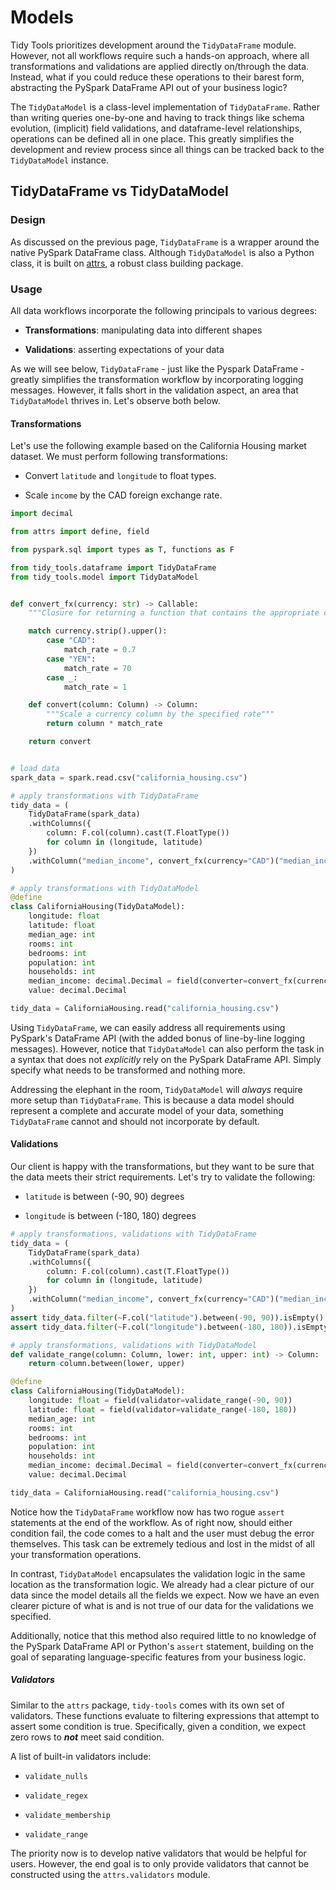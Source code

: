 # Models

Tidy Tools prioritizes development around the `TidyDataFrame` module. However,
not all workflows require such a hands-on approach, where all transformations
and validations are applied directly on/through the data. Instead, what if you
could reduce these operations to their barest form, abstracting the PySpark
DataFrame API out of your business logic?

The `TidyDataModel` is a class-level implementation of `TidyDataFrame`. Rather
than writing queries one-by-one and having to track things like schema evolution,
(implicit) field validations, and dataframe-level relationships, operations can
be defined all in one place. This greatly simplifies the development and review
process since all things can be tracked back to the `TidyDataModel` instance.

## TidyDataFrame vs TidyDataModel

### Design

As discussed on the previous page, `TidyDataFrame` is a wrapper around the
native PySpark DataFrame class. Although `TidyDataModel` is also a Python
class, it is built on [attrs](https://www.attrs.org/en/stable/), a robust
class building package.

### Usage

All data workflows incorporate the following principals to various degrees:

- **Transformations**: manipulating data into different shapes

- **Validations**: asserting expectations of your data

As we will see below, `TidyDataFrame` - just like the Pyspark DataFrame -
greatly simplifies the transformation workflow by incorporating logging
messages. However, it falls short in the validation aspect, an area that
`TidyDataModel` thrives in. Let's observe both below.

#### Transformations

Let's use the following example based on the California Housing market
dataset. We must perform following transformations:

- Convert `latitude` and `longitude` to float types.

- Scale `income` by the CAD foreign exchange rate.

```python
import decimal

from attrs import define, field

from pyspark.sql import types as T, functions as F

from tidy_tools.dataframe import TidyDataFrame
from tidy_tools.model import TidyDataModel


def convert_fx(currency: str) -> Callable:
    """Closure for returning a function that contains the appropriate currency conversion"""

    match currency.strip().upper():
        case "CAD":
            match_rate = 0.7
        case "YEN":
            match_rate = 70
        case _:
            match_rate = 1

    def convert(column: Column) -> Column:
        """Scale a currency column by the specified rate"""
        return column * match_rate

    return convert


# load data
spark_data = spark.read.csv("california_housing.csv")

# apply transformations with TidyDataFrame
tidy_data = (
    TidyDataFrame(spark_data)
    .withColumns({
        column: F.col(column).cast(T.FloatType())
        for column in (longitude, latitude)
    })
    .withColumn("median_income", convert_fx(currency="CAD")("median_income"))
)

# apply transformations with TidyDataModel
@define
class CaliforniaHousing(TidyDataModel):
    longitude: float
    latitude: float
    median_age: int
    rooms: int
    bedrooms: int
    population: int
    households: int
    median_income: decimal.Decimal = field(converter=convert_fx(currency="CAD"))
    value: decimal.Decimal

tidy_data = CaliforniaHousing.read("california_housing.csv")
```

Using `TidyDataFrame`, we can easily address all requirements using PySpark's
DataFrame API (with the added bonus of line-by-line logging messages). However,
notice that `TidyDataModel` can also perform the task in a syntax that does not
*explicitly* rely on the PySpark DataFrame API. Simply specify what needs to be
transformed and nothing more.

Addressing the elephant in the room, `TidyDataModel` will *always* require more
setup than `TidyDataFrame`. This is because a data model should represent a
complete and accurate model of your data, something `TidyDataFrame` cannot
and should not incorporate by default.

#### Validations

Our client is happy with the transformations, but they want to be sure that the
data meets their strict requirements. Let's try to validate the following:

- `latitude` is between (-90, 90) degrees

- `longitude` is between (-180, 180) degrees

```python
# apply transformations, validations with TidyDataFrame
tidy_data = (
    TidyDataFrame(spark_data)
    .withColumns({
        column: F.col(column).cast(T.FloatType())
        for column in (longitude, latitude)
    })
    .withColumn("median_income", convert_fx(currency="CAD")("median_income"))
)
assert tidy_data.filter(~F.col("latitude").between(-90, 90)).isEmpty()
assert tidy_data.filter(~F.col("longitude").between(-180, 180)).isEmpty()

# apply transformations, validations with TidyDataModel
def validate_range(column: Column, lower: int, upper: int) -> Column:
    return column.between(lower, upper)

@define
class CaliforniaHousing(TidyDataModel):
    longitude: float = field(validator=validate_range(-90, 90))
    latitude: float = field(validator=validate_range(-180, 180))
    median_age: int
    rooms: int
    bedrooms: int
    population: int
    households: int
    median_income: decimal.Decimal = field(converter=convert_fx(currency="CAD"))
    value: decimal.Decimal

tidy_data = CaliforniaHousing.read("california_housing.csv")
```

Notice how the `TidyDataFrame` workflow now has two rogue `assert` statements
at the end of the workflow. As of right now, should either condition fail, the
code comes to a halt and the user must debug the error themselves. This task
can be extremely tedious and lost in the midst of all your transformation
operations.

In contrast, `TidyDataModel` encapsulates the validation logic in the same
location as the transformation logic. We already had a clear picture of our
data since the model details all the fields we expect. Now we have an even
clearer picture of what is and is not true of our data for the validations we
specified.

Additionally, notice that this method also required little to no knowledge of
the PySpark DataFrame API or Python's `assert` statement, building on the goal
of separating language-specific features from your business logic.

##### Validators

Similar to the `attrs` package, `tidy-tools` comes with its own set of
validators. These functions evaluate to filtering expressions that attempt to
assert some condition is true. Specifically, given a condition, we expect zero
rows to ***not*** meet said condition.

A list of built-in validators include:

- `validate_nulls`

- `validate_regex`

- `validate_membership`

- `validate_range`

The priority now is to develop native validators that would be helpful for users.
However, the end goal is to only provide validators that cannot be constructed
using the `attrs.validators` module.
